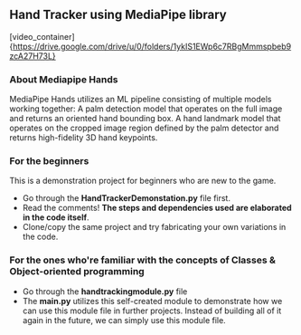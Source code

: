 ## Hand Tracker using MediaPipe library

[video_container]{https://drive.google.com/drive/u/0/folders/1ykIS1EWp6c7RBgMmmspbeb9zcA27H73L}

### About Mediapipe Hands

MediaPipe Hands utilizes an ML pipeline consisting of multiple models working together: A palm detection model that operates on the full image and returns an oriented hand bounding box. A hand landmark model that operates on the cropped image region defined by the palm detector and returns high-fidelity 3D hand keypoints.



### For the beginners

This is a demonstration project for beginners who are new to the game.

- Go through the **HandTrackerDemonstation.py** file first.
- Read the comments! **The steps and dependencies used are elaborated in the code itself**.
- Clone/copy the same project and try fabricating your own variations in the code.

### For the ones who're familiar with the concepts of Classes & Object-oriented programming

- Go through the **handtrackingmodule.py** file
- The **main.py** utilizes this self-created module to demonstrate how we can use this module file in further projects. Instead of building all of it again in the future, we can simply use this module file.

